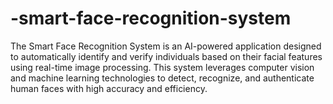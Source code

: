 # -smart-face-recognition-system
The Smart Face Recognition System is an AI-powered application designed to automatically identify and verify individuals based on their facial features using real-time image processing. This system leverages computer vision and machine learning technologies to detect, recognize, and authenticate human faces with high accuracy and efficiency.
